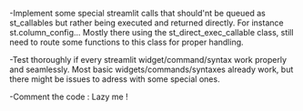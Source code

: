 
-Implement some special streamlit calls that should'nt be queued as st_callables but rather being executed and returned directly. For instance st.column_config...
Mostly there using the st_direct_exec_callable class, still need to route some functions to this class for proper handling.

-Test thoroughly if every streamlit widget/command/syntax work properly and seamlessly.
Most basic widgets/commands/syntaxes already work, but there might be issues to adress with some special ones.

-Comment the code : Lazy me !
